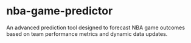 # nba-game-predictor
An advanced prediction tool designed to forecast NBA game outcomes based on team performance metrics and dynamic data updates.
